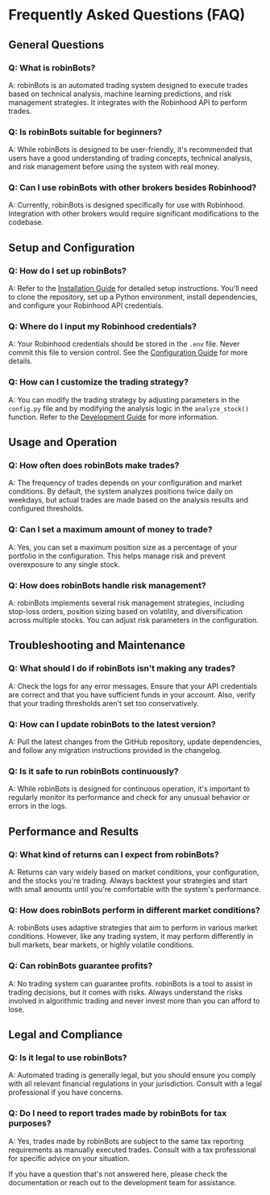 # Frequently Asked Questions (FAQ)

## General Questions

### Q: What is robinBots?
A: robinBots is an automated trading system designed to execute trades based on technical analysis, machine learning predictions, and risk management strategies. It integrates with the Robinhood API to perform trades.

### Q: Is robinBots suitable for beginners?
A: While robinBots is designed to be user-friendly, it's recommended that users have a good understanding of trading concepts, technical analysis, and risk management before using the system with real money.

### Q: Can I use robinBots with other brokers besides Robinhood?
A: Currently, robinBots is designed specifically for use with Robinhood. Integration with other brokers would require significant modifications to the codebase.

## Setup and Configuration

### Q: How do I set up robinBots?
A: Refer to the [Installation Guide](installation.md) for detailed setup instructions. You'll need to clone the repository, set up a Python environment, install dependencies, and configure your Robinhood API credentials.

### Q: Where do I input my Robinhood credentials?
A: Your Robinhood credentials should be stored in the `.env` file. Never commit this file to version control. See the [Configuration Guide](configuration.md) for more details.

### Q: How can I customize the trading strategy?
A: You can modify the trading strategy by adjusting parameters in the `config.py` file and by modifying the analysis logic in the `analyze_stock()` function. Refer to the [Development Guide](development.md) for more information.

## Usage and Operation

### Q: How often does robinBots make trades?
A: The frequency of trades depends on your configuration and market conditions. By default, the system analyzes positions twice daily on weekdays, but actual trades are made based on the analysis results and configured thresholds.

### Q: Can I set a maximum amount of money to trade?
A: Yes, you can set a maximum position size as a percentage of your portfolio in the configuration. This helps manage risk and prevent overexposure to any single stock.

### Q: How does robinBots handle risk management?
A: robinBots implements several risk management strategies, including stop-loss orders, position sizing based on volatility, and diversification across multiple stocks. You can adjust risk parameters in the configuration.

## Troubleshooting and Maintenance

### Q: What should I do if robinBots isn't making any trades?
A: Check the logs for any error messages. Ensure that your API credentials are correct and that you have sufficient funds in your account. Also, verify that your trading thresholds aren't set too conservatively.

### Q: How can I update robinBots to the latest version?
A: Pull the latest changes from the GitHub repository, update dependencies, and follow any migration instructions provided in the changelog.

### Q: Is it safe to run robinBots continuously?
A: While robinBots is designed for continuous operation, it's important to regularly monitor its performance and check for any unusual behavior or errors in the logs.

## Performance and Results

### Q: What kind of returns can I expect from robinBots?
A: Returns can vary widely based on market conditions, your configuration, and the stocks you're trading. Always backtest your strategies and start with small amounts until you're comfortable with the system's performance.

### Q: How does robinBots perform in different market conditions?
A: robinBots uses adaptive strategies that aim to perform in various market conditions. However, like any trading system, it may perform differently in bull markets, bear markets, or highly volatile conditions.

### Q: Can robinBots guarantee profits?
A: No trading system can guarantee profits. robinBots is a tool to assist in trading decisions, but it comes with risks. Always understand the risks involved in algorithmic trading and never invest more than you can afford to lose.

## Legal and Compliance

### Q: Is it legal to use robinBots?
A: Automated trading is generally legal, but you should ensure you comply with all relevant financial regulations in your jurisdiction. Consult with a legal professional if you have concerns.

### Q: Do I need to report trades made by robinBots for tax purposes?
A: Yes, trades made by robinBots are subject to the same tax reporting requirements as manually executed trades. Consult with a tax professional for specific advice on your situation.

If you have a question that's not answered here, please check the documentation or reach out to the development team for assistance.
